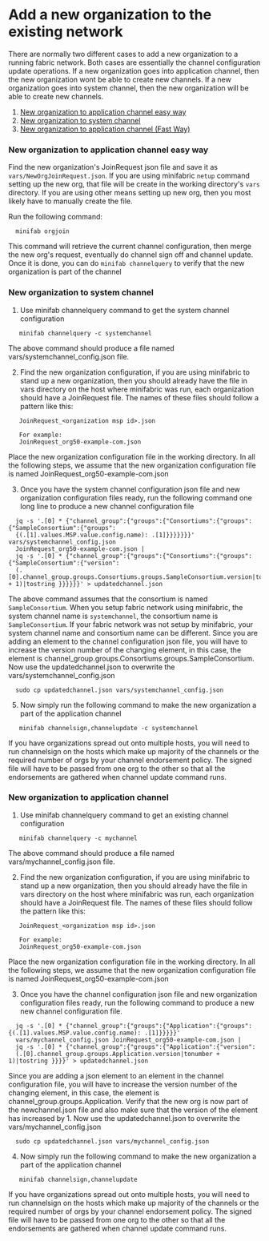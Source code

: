 # Add a new organization to the existing network

There are normally two different cases to add a new organization to a running fabric network.
Both cases are essentially the channel configuration update operations. If a new organization
goes into application channel, then the new organization wont be able to create new channels.
If a new organization goes into system channel, then the new organization will be able to
create new channels.

1. [New organization to application channel easy way](#new-organization-to-application-channel-easy-way)
2. [New organization to system channel](#new-organization-to-system-channel)
3. [New organization to application channel (Fast Way)](#new-organization-to-application-channel)

### New organization to application channel easy way

Find the new organization's JoinRequest json file and save it as `vars/NewOrgJoinRequest.json`.
If you are using minifabric `netup` command setting up the new org, that file will be create in the
working directory's `vars` directory. If you are using other means setting up new org, then you most
likely have to manually create the file.

Run the following command:

```
  minifab orgjoin
```

This command will retrieve the current channel configuration, then merge the new org's request,
eventually do channel sign off and channel update. Once it is done, you can do `minifab channelquery`
to verify that the new organization is part of the channel

### New organization to system channel
1. Use minifab channelquery command to get the system channel configuration
```
   minifab channelquery -c systemchannel
```
The above command should produce a file named vars/systemchannel_config.json file.

2. Find the new organization configuration, if you are using minifabric to stand up a new
organization, then you should already have the file in vars directory on the host where
minifabric was run, each organization should have a JoinRequest file. The names of these
files should follow a pattern like this:

```
   JoinRequest_<organization msp id>.json

   For example:
   JoinRequest_org50-example-com.json
```

Place the new organization configuration file in the working directory. In all the following
steps, we assume that the new organization configuration file is named JoinRequest_org50-example-com.json

3. Once you have the system channel configuration json file and new organization configuration
files ready, run the following command one long line to produce a new channel configuration file

```
  jq -s '.[0] * {"channel_group":{"groups":{"Consortiums":{"groups":{"SampleConsortium":{"groups":
  {(.[1].values.MSP.value.config.name): .[1]}}}}}}}' vars/systemchannel_config.json
  JoinRequest_org50-example-com.json |
  jq -s '.[0] * {"channel_group":{"groups":{"Consortiums":{"groups":{"SampleConsortium":{"version":
  (.[0].channel_group.groups.Consortiums.groups.SampleConsortium.version|tonumber + 1)|tostring }}}}}}' > updatedchannel.json
```

The above command assumes that the consortium is named `SampleConsortium`. When you setup fabric network using
minifabric, the system channel name is `systemchannel`, the consortium name is `SampleConsortium`. If your fabric
network was not setup by minifabric, your system channel name and consortium name can be different.
Since you are adding an element to the channel configuration json file, you will have to increase the version number
of the changing element, in this case, the element is channel_group.groups.Consortiums.groups.SampleConsortium.
Now use the updatedchannel.json to overwrite the vars/systemchannel_config.json

```
  sudo cp updatedchannel.json vars/systemchannel_config.json
```

5. Now simply run the following command to make the new organization a part of the application channel

```
   minifab channelsign,channelupdate -c systemchannel
```

If you have organizations spread out onto multiple hosts, you will need to run channelsign on the hosts
which make up majority of the channels or the required number of orgs by your channel endorsement policy.
The signed file will have to be passed from one org to the other so that all the endorsements are gathered
when channel update command runs.

### New organization to application channel

1. Use minifab channelquery command to get an existing channel configuration
```
   minifab channelquery -c mychannel
```
The above command should produce a file named vars/mychannel_config.json file.

2. Find the new organization configuration, if you are using minifabric to stand up a new
organization, then you should already have the file in vars directory on the host where
minifabric was run, each organization should have a JoinRequest file. The names of these
files should follow the pattern like this:

```
   JoinRequest_<organization msp id>.json

   For example:
   JoinRequest_org50-example-com.json
```

Place the new organization configuration file in the working directory. In all the following
steps, we assume that the new organization configuration file is named JoinRequest_org50-example-com.json

3. Once you have the channel configuration json file and new organization configuration
files ready, run the following command to produce a new new channel configuration file.

```
  jq -s '.[0] * {"channel_group":{"groups":{"Application":{"groups": {(.[1].values.MSP.value.config.name): .[1]}}}}}'
  vars/mychannel_config.json JoinRequest_org50-example-com.json |
  jq -s '.[0] * {"channel_group":{"groups":{"Application":{"version":
  (.[0].channel_group.groups.Application.version|tonumber + 1)|tostring }}}}' > updatedchannel.json
```

Since you are adding a json element to an element in the channel configuration file, you will have
to increase the version number of the changing element, in this case, the element is
channel_group.groups.Application. Verify that the new org is now part of the newchannel.json file
and also make sure that the version of the element has increased by 1. Now use the updatedchannel.json
to overwrite the vars/mychannel_config.json

```
  sudo cp updatedchannel.json vars/mychannel_config.json
```

4. Now simply run the following command to make the new organization a part of the application channel

```
   minifab channelsign,channelupdate
```

If you have organizations spread out onto multiple hosts, you will need to run channelsign on the hosts
which make up majority of the channels or the required number of orgs by your channel endorsement policy.
The signed file will have to be passed from one org to the other so that all the endorsements are gathered
when channel update command runs.
